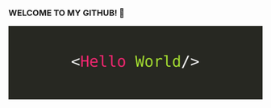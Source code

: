 ### WELCOME TO MY GITHUB! 👋

![Hello word](https://github.com/danielchk/danielchk/blob/main/hello.jpeg)
